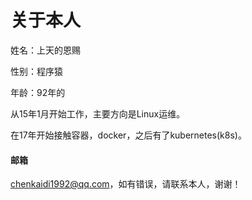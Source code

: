 # 关于本人

姓名：上天的恩赐

性别：程序猿

年龄：92年的

从15年1月开始工作，主要方向是Linux运维。

在17年开始接触容器，docker，之后有了kubernetes\(k8s\)。

#### 邮箱

chenkaidi1992@qq.com，如有错误，请联系本人，谢谢！

